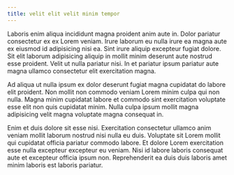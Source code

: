 ```yaml
---
title: velit elit velit minim tempor
---
```


Laboris enim aliqua incididunt magna proident anim aute in. Dolor pariatur consectetur ex ex Lorem veniam. Irure laborum eu nulla irure ea magna aute ex eiusmod id adipisicing nisi ea. Sint irure aliquip excepteur fugiat dolore. Sit elit laborum adipisicing aliquip in mollit minim deserunt aute nostrud esse proident. Velit ut nulla pariatur nisi. In et pariatur ipsum pariatur aute magna ullamco consectetur elit exercitation magna.

Ad aliqua ut nulla ipsum ex dolor deserunt fugiat magna cupidatat do labore elit proident. Non mollit non commodo veniam Lorem minim culpa qui non nulla. Magna minim cupidatat labore et commodo sint exercitation voluptate esse elit non quis cupidatat minim. Nulla culpa ipsum mollit magna adipisicing velit magna voluptate magna consequat in.

Enim et duis dolore sit esse nisi. Exercitation consectetur ullamco anim veniam mollit laborum nostrud nisi nulla eu duis. Voluptate sit Lorem mollit qui cupidatat officia pariatur commodo labore. Et dolore Lorem exercitation esse nulla excepteur excepteur eu veniam. Nisi id labore laboris consequat aute et excepteur officia ipsum non. Reprehenderit ea duis duis laboris amet minim laboris est laboris pariatur.